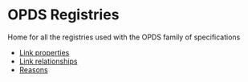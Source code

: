 # OPDS Registries
Home for all the registries used with the OPDS family of specifications

* [Link properties](properties.md)
* [Link relationships](rel.md)
* [Reasons](reason.md)
